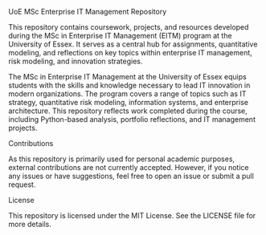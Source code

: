 UoE MSc Enterprise IT Management Repository

This repository contains coursework, projects, and resources developed during the MSc in Enterprise IT Management (EITM) program at the University of Essex. It serves as a central hub for assignments, quantitative modeling, and reflections on key topics within enterprise IT management, risk modeling, and innovation strategies.

The MSc in Enterprise IT Management at the University of Essex equips students with the skills and knowledge necessary to lead IT innovation in modern organizations. The program covers a range of topics such as IT strategy, quantitative risk modeling, information systems, and enterprise architecture. This repository reflects work completed during the course, including Python-based analysis, portfolio reflections, and IT management projects.


Contributions

As this repository is primarily used for personal academic purposes, external contributions are not currently accepted. However, if you notice any issues or have suggestions, feel free to open an issue or submit a pull request.

License

This repository is licensed under the MIT License. See the LICENSE file for more details.

